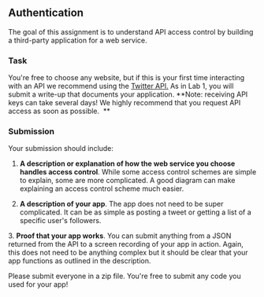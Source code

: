 ## Authentication

The goal of this assignment is to understand API access control by
building a third-party application for a web service. 

### Task

You're free to
choose any website, but if this is your first time interacting with an
API we recommend using the [Twitter
API.](https://developer.twitter.com/en/docs/apps/overview)
As in Lab 1, you will submit a write-up
that documents your application. **Note: receiving API keys can take
several days! We highly recommend that you request API access as soon as
possible.  **

### Submission

Your submission should include:

1. **A description or explanation of how the web service you choose
handles access control**. While some access control schemes are simple
to explain, some are more complicated. A good diagram can make
explaining an access control scheme much easier. 

2. **A description of your app**. The app does not need to be super
complicated. It can be as simple as posting a tweet or getting a list of
a specific user's followers. 

3. **Proof that your app works**. You can submit anything from a JSON
returned from the API to a screen recording of your app in action.
Again, this does not need to be anything complex but it should be clear
that your app functions as outlined in the description. 

Please submit everyone in a zip file. You're free to submit any code
you used for your app!
